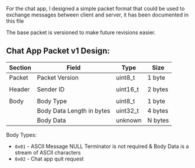 For the chat app, I designed a simple packet format that could be used to 
exchange messages between client and server, it has been documented in this file

The base packet is versioned to make future revisions easier.

## Chat App Packet v1 Design:
| Section | Field                     | Type     | Size    |
|---------|---------------------------|----------|---------|
| Packet  | Packet Version            | uint8_t  | 1 byte  |
|         |                           |          |         | 
| Header  | Sender ID                 | uint16_t | 2 bytes |
|         |                           |          |         |
| Body    | Body Type                 | uint8_t  | 1 byte  |
|         | Body Data Length in bytes | uint32_t | 4 bytes |
|         | Body Data                 | unknown  | N bytes |

Body Types:
- `0x01` - ASCII Message NULL Terminator is not required & Body Data is a stream of ASCII characters
- `0x02` - Chat app quit request

